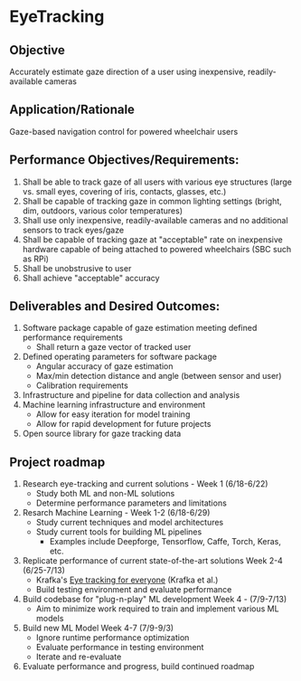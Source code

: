 # EyeTracking
## Objective
Accurately estimate gaze direction of a user using inexpensive, readily-available cameras

## Application/Rationale
Gaze-based navigation control for powered wheelchair users

## Performance Objectives/Requirements:
1. Shall be able to track gaze of all users with various eye structures (large vs. small eyes, covering of iris, contacts, glasses, etc.)
2. Shall be capable of tracking gaze in common lighting settings (bright, dim, outdoors, various color temperatures)
3. Shall use only inexpensive, readily-available cameras and no additional sensors to track eyes/gaze
4. Shall be capable of tracking gaze at "acceptable" rate on inexpensive hardware capable of being attached to powered wheelchairs (SBC such as RPi)
5. Shall be unobstrusive to user
6. Shall achieve "acceptable" accuracy

## Deliverables and Desired Outcomes:
1. Software package capable of gaze estimation meeting defined performance requirements
    * Shall return a gaze vector of tracked user
2. Defined operating parameters for software package
    * Angular accuracy of gaze estimation
    * Max/min detection distance and angle (between sensor and user)
    * Calibration requirements
3. Infrastructure and pipeline for data collection and analysis
4. Machine learning infrastructure and environment
    * Allow for easy iteration for model training
    * Allow for rapid development for future projects
5. Open source library for gaze tracking data

## Project roadmap
1. Research eye-tracking and current solutions - Week 1 (6/18-6/22)
    * Study both ML and non-ML solutions
    * Determine performance parameters and limitations
2. Resarch Machine Learning - Week 1-2 (6/18-6/29)
    * Study current techniques and model architectures
    * Study current tools for building ML pipelines
        * Examples include Deepforge, Tensorflow, Caffe, Torch, Keras, etc.
3. Replicate performance of current state-of-the-art solutions Week 2-4 (6/25-7/13)
    * Krafka's [Eye tracking for everyone](http://gazecapture.csail.mit.edu/) (Krafka et al.)
    * Build testing environment and evaluate performance
5. Build codebase for "plug-n-play" ML development Week 4 - (7/9-7/13)
    * Aim to minimize work required to train and implement various ML models
4. Build new ML Model Week 4-7 (7/9-9/3)
    * Ignore runtime performance optimization
    * Evaluate performance in testing environment
    * Iterate and re-evaluate
5. Evaluate performance and progress, build continued roadmap
    
        
